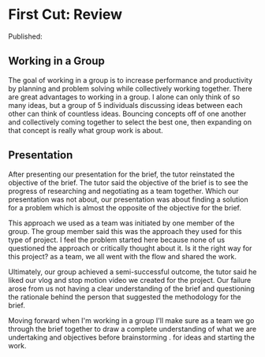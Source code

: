 # First Cut: Review

Published: 


## Working in a Group

The goal of working in a group is to increase performance and productivity by planning and problem solving while collectively working together.
There are great advantages to working in a group. I alone can only think of so many ideas, but a group of 5 individuals discussing ideas between each other can think of countless ideas. Bouncing concepts off of one another and collectively coming together to select the best one, then expanding on that concept is really what group work is about.

## Presentation

After presenting our presentation for the brief, the tutor reinstated the objective of the brief. The tutor said the objective of the brief is to see the progress of researching and negotiating as a team together. Which our presentation was not about, our presentation was about finding a solution for a problem which is almost the opposite of the objective for the brief.

This approach we used as a team was initiated by one member of the group. The group member said this was the approach they used for this type of project. I feel the problem started here because none of us questioned the approach or critically thought about it. Is it the right way for this project? as a team, we all went with the flow and shared the work.

Ultimately, our group achieved a semi-successful outcome, the tutor said he liked our vlog and stop motion video we created for the project. Our failure arose from us not having a clear understanding of the brief and questioning the rationale behind the person that suggested the methodology for the brief.

Moving forward when I'm working in a group I'll make sure as a team we go through the brief together to draw a complete understanding of what we are undertaking and objectives before brainstorming . for ideas and starting the work.